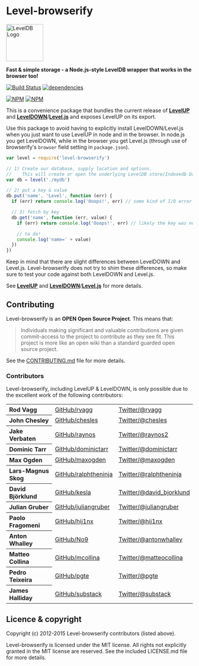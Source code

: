 Level-browserify
=====

<img alt="LevelDB Logo" height="100" src="http://leveldb.org/img/logo.svg">

**Fast & simple storage - a Node.js-style LevelDB wrapper that works in the browser too!**

[![Build Status](https://secure.travis-ci.org/Level/level-browserify.png)](http://travis-ci.org/Level/level-browserify)
[![dependencies](https://david-dm.org/Level/level-browserify.svg)](https://david-dm.org/level/level-browserify)

[![NPM](https://nodei.co/npm/level-browserify.png?stars&downloads)](https://nodei.co/npm/level-browserify/) [![NPM](https://nodei.co/npm-dl/level-browserify.png)](https://nodei.co/npm/level-browserify/)


This is a convenience package that bundles the current release of **[LevelUP](https://github.com/level/levelup)** and **[LevelDOWN](https://github.com/level/leveldown)**/**[Level.js](https://github.com/maxogden/level.js)** and exposes LevelUP on its export.

Use this package to avoid having to explicitly install LevelDOWN/Level.js when you just want to use LevelUP in node and in the browser.
In node.js you get LevelDOWN, while in the browser you get Level.js (through use of browserify's `browser` field setting in `package.json`).

```js
var level = require('level-browserify')

// 1) Create our database, supply location and options.
//    This will create or open the underlying LevelDB store/Indexedb Database
var db = level('./mydb')

// 2) put a key & value
db.put('name', 'Level', function (err) {
  if (err) return console.log('Ooops!', err) // some kind of I/O error

  // 3) fetch by key
  db.get('name', function (err, value) {
    if (err) return console.log('Ooops!', err) // likely the key was not found

    // ta da!
    console.log('name=' + value)
  })
})
```

Keep in mind that there are slight differences between LevelDOWN and Level.js. Level-browserify does not try to shim these differences, so make sure to test your code against both LevelDOWN and Level.js.

See **[LevelUP](https://github.com/level/levelup)** and **[LevelDOWN](https://github.com/level/leveldown)**/**[Level.js](https://github.com/maxogden/level.js)** for more details.

<a name="contributing"></a>
Contributing
------------

Level-browserify is an **OPEN Open Source Project**. This means that:

> Individuals making significant and valuable contributions are given commit-access to the project to contribute as they see fit. This project is more like an open wiki than a standard guarded open source project.

See the [CONTRIBUTING.md](https://github.com/Level/level-browserify/blob/master/CONTRIBUTING.md) file for more details.

### Contributors

Level-browserify, including LevelUP & LevelDOWN, is only possible due to the excellent work of the following contributors:

<table><tbody>
<tr><th align="left">Rod Vagg</th><td><a href="https://github.com/rvagg">GitHub/rvagg</a></td><td><a href="http://twitter.com/rvagg">Twitter/@rvagg</a></td></tr>
<tr><th align="left">John Chesley</th><td><a href="https://github.com/chesles/">GitHub/chesles</a></td><td><a href="http://twitter.com/chesles">Twitter/@chesles</a></td></tr>
<tr><th align="left">Jake Verbaten</th><td><a href="https://github.com/raynos">GitHub/raynos</a></td><td><a href="http://twitter.com/raynos2">Twitter/@raynos2</a></td></tr>
<tr><th align="left">Dominic Tarr</th><td><a href="https://github.com/dominictarr">GitHub/dominictarr</a></td><td><a href="http://twitter.com/dominictarr">Twitter/@dominictarr</a></td></tr>
<tr><th align="left">Max Ogden</th><td><a href="https://github.com/maxogden">GitHub/maxogden</a></td><td><a href="http://twitter.com/maxogden">Twitter/@maxogden</a></td></tr>
<tr><th align="left">Lars-Magnus Skog</th><td><a href="https://github.com/ralphtheninja">GitHub/ralphtheninja</a></td><td><a href="http://twitter.com/ralphtheninja">Twitter/@ralphtheninja</a></td></tr>
<tr><th align="left">David Björklund</th><td><a href="https://github.com/kesla">GitHub/kesla</a></td><td><a href="http://twitter.com/david_bjorklund">Twitter/@david_bjorklund</a></td></tr>
<tr><th align="left">Julian Gruber</th><td><a href="https://github.com/juliangruber">GitHub/juliangruber</a></td><td><a href="http://twitter.com/juliangruber">Twitter/@juliangruber</a></td></tr>
<tr><th align="left">Paolo Fragomeni</th><td><a href="https://github.com/hij1nx">GitHub/hij1nx</a></td><td><a href="http://twitter.com/hij1nx">Twitter/@hij1nx</a></td></tr>
<tr><th align="left">Anton Whalley</th><td><a href="https://github.com/No9">GitHub/No9</a></td><td><a href="https://twitter.com/antonwhalley">Twitter/@antonwhalley</a></td></tr>
<tr><th align="left">Matteo Collina</th><td><a href="https://github.com/mcollina">GitHub/mcollina</a></td><td><a href="https://twitter.com/matteocollina">Twitter/@matteocollina</a></td></tr>
<tr><th align="left">Pedro Teixeira</th><td><a href="https://github.com/pgte">GitHub/pgte</a></td><td><a href="https://twitter.com/pgte">Twitter/@pgte</a></td></tr>
<tr><th align="left">James Halliday</th><td><a href="https://github.com/substack">GitHub/substack</a></td><td><a href="https://twitter.com/substack">Twitter/@substack</a></td></tr>
</tbody></table>


<a name="licence"></a>
Licence &amp; copyright
-------------------

Copyright (c) 2012-2015 Level-browserify contributors (listed above).

Level-browserify is licensed under the MIT license. All rights not explicitly granted in the MIT license are reserved. See the included LICENSE.md file for more details.

